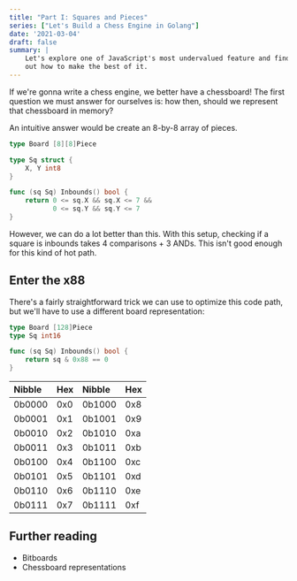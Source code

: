 ```yaml
---
title: "Part I: Squares and Pieces"
series: ["Let's Build a Chess Engine in Golang"]
date: '2021-03-04'
draft: false
summary: |
    Let's explore one of JavaScript's most undervalued feature and find
    out how to make the best of it.
---
```


<script defer type='module' src='https://cdn.skypack.dev/chessboard-element'></script>

If we're gonna write a chess engine, we better have a chessboard! The first question we must answer for ourselves is: how then, should we represent that chessboard in memory?

An intuitive answer would be create an 8-by-8 array of pieces. 

```go
type Board [8][8]Piece

type Sq struct {
    X, Y int8
}

func (sq Sq) Inbounds() bool {
    return 0 <= sq.X && sq.X <= 7 && 
           0 <= sq.Y && sq.Y <= 7
}
```

However, we can do a lot better than this. With this setup, checking if a square is inbounds takes 4 comparisons + 3 ANDs. This isn't good enough for this kind of hot path.

## Enter the x88

There's a fairly straightforward trick we can use to optimize this code path, but we'll have to use a different board representation:

```go
type Board [128]Piece
type Sq int16

func (sq Sq) Inbounds() bool {
	return sq & 0x88 == 0
}
```



<div class='font-mono flex justify-center'>

| Nibble | Hex | Nibble | Hex |
|:-------|:----|:-------|:----|
| 0b0000 | 0x0 | 0b1000 | 0x8 |
| 0b0001 | 0x1 | 0b1001 | 0x9 |
| 0b0010 | 0x2 | 0b1010 | 0xa |
| 0b0011 | 0x3 | 0b1011 | 0xb |
| 0b0100 | 0x4 | 0b1100 | 0xc |
| 0b0101 | 0x5 | 0b1101 | 0xd |
| 0b0110 | 0x6 | 0b1110 | 0xe |
| 0b0111 | 0x7 | 0b1111 | 0xf |
</div>

<style>
chess-board::part(square)::after {
  font-size: 1.3rem;
  font-weight: bold;
  display: block;
  text-align: center;
  margin-top: 1rem;
  font-family: 'Fira Mono', monospace;
}
chess-board::part(square a1)::after {
  content: '0x00'
}
chess-board::part(square c1)::after {
  content: '0x02'
}
chess-board::part(square f2)::after {
  content: '0x15'
}
chess-board::part(square e4)::after {
  content: '0x34'
}
chess-board::part(square a6)::after {
  content: '0x50'
}
chess-board::part(square h8)::after {
  content: '0x77'
}
</style>
<figure class='max-w-lg mb-32'>
    <chess-board id='x88-board'></chess-board>
    <chess-board id='x88-dummy' style='filter: grayscale(1)'></chess-board>
</figure>

## Further reading
* Bitboards
* Chessboard representations